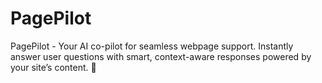 # PagePilot
PagePilot - Your AI co-pilot for seamless webpage support. Instantly answer user questions with smart, context-aware responses powered by your site’s content. 🚀
